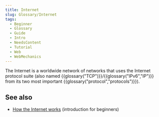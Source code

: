 ```yaml
---
title: Internet
slug: Glossary/Internet
tags:
  - Beginner
  - Glossary
  - Guide
  - Intro
  - NeedsContent
  - Tutorial
  - Web
  - WebMechanics
---
```

The Internet is a worldwide network of networks that uses the Internet protocol suite (also named {{glossary("TCP")}}/{{glossary("IPv6","IP")}} from its two most important {{glossary("protocol","protocols")}}).

## See also

- [How the Internet works](/en-US/docs/Learn/Common_questions/How_does_the_Internet_work) (introduction for beginners)
